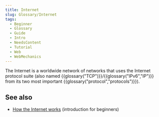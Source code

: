 ```yaml
---
title: Internet
slug: Glossary/Internet
tags:
  - Beginner
  - Glossary
  - Guide
  - Intro
  - NeedsContent
  - Tutorial
  - Web
  - WebMechanics
---
```

The Internet is a worldwide network of networks that uses the Internet protocol suite (also named {{glossary("TCP")}}/{{glossary("IPv6","IP")}} from its two most important {{glossary("protocol","protocols")}}).

## See also

- [How the Internet works](/en-US/docs/Learn/Common_questions/How_does_the_Internet_work) (introduction for beginners)
